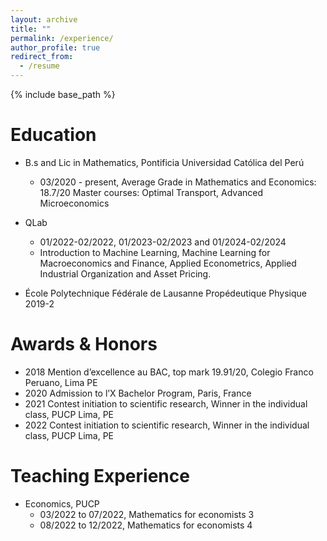 ```yaml
---
layout: archive
title: ""
permalink: /experience/
author_profile: true
redirect_from:
  - /resume
---
```


{% include base_path %}


Education
======

* B.s and Lic in Mathematics, Pontificia Universidad Católica del Perú
  * 03/2020 - present, Average Grade in Mathematics and Economics: 18.7/20
  Master courses: Optimal Transport, Advanced Microeconomics
  
* QLab
  * 01/2022-02/2022, 01/2023-02/2023 and 01/2024-02/2024   
  * Introduction to Machine Learning, Machine Learning for Macroeconomics and Finance, Applied Econometrics, Applied   
    Industrial Organization and Asset Pricing.

* École Polytechnique Fédérale de Lausanne 
  Propédeutique Physique 2019-2

Awards & Honors
======

* 2018 Mention d’excellence au BAC, top mark 19.91/20, Colegio Franco Peruano, Lima PE
* 2020 Admission to l’X Bachelor Program, Paris, France
* 2021 Contest initiation to scientific research, Winner in the individual class, PUCP Lima, PE
* 2022 Contest initiation to scientific research, Winner in the individual class, PUCP Lima, PE

Teaching Experience
======
* Economics, PUCP
  * 03/2022 to 07/2022, Mathematics for economists 3
  * 08/2022 to 12/2022, Mathematics for economists 4

